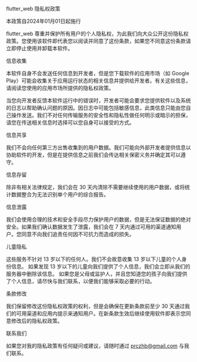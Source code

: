 flutter_web 隐私权政策

本政策自2024年01月01日起施行

flutter_web 尊重并保护所有用户的个人隐私权，为此我们向大众公开这份隐私权政策。您使用该软件即代表您以阅读并同意了这份条款，如果您不同意这份条款请立即停止使用并卸载本软件。

信息收集

本软件自身不会发送任何信息到开发者，但是您下载软件的应用市场（如 Google Play）可能会收集关于应用运行状态的相关信息并提供给开发者。有关这些信息，请阅读您使用的应用市场所提供的隐私权政策。

当您向开发者反馈本软件运行中的错误时，开发者可能会要求您提供软件以及系统的日志以帮助确认问题的原因。因日志中可能包括敏感信息，此类信息只能由您自己操作发送。我们不对任何传输服务的安全性和隐私性做任何明示或暗示的担保，请您在传送相关信息时选择可以您自身可以接受的方式。

信息共享

我们不会向任何第三方出售收集到的用户数据。我们可能向外部开发者提供信息以协助软件的开发，但是在提供信息之前我们会传达相关保密义务并确定其可以遵守。

信息存留

除非有相关法律规定，我们会在 30 天内清除不需要继续使用的用户数据，或将统计数据整合为无法识别单个用户的综合报告。

信息泄露

我们会使用合理的技术和安全手段尽力保护用户的数据，但是无法保证数据的绝对安全。如果我们确认数据发生了泄露，我们会在 7 天内通过可用的渠道通知用户。您同意不向我们追责任何因不可抗力而造成的损失。

儿童隐私

这些服务不针对 13 岁以下的任何人。我们不会故意收集 13 岁以下儿童的个人身份信息。 如果发现 13 岁以下的儿童向我们提供了个人信息，我们会立即从我们的服务器中删除该信息。 如果您是父母或监护人，并且您知道您的孩子向我们提供了个人信息，请尽快与我们联系，以便我们能够采取必要的行动。

条款修改

我们保留修改这份隐私权政策的权利，但是会确保在更新条款前至少 30 天通过我们的可用渠道和应用内提示来通知用户。在新条款生效后继续使用软件即表示您同意修改后的隐私权政策。

联系我们

如果您对我的隐私政策有任何疑问或建议，请随时通过 prczhb@gmail.com 与我们联系。


